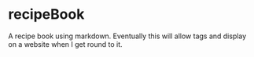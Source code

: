 # recipeBook
A recipe book using markdown. Eventually this will allow tags and display on a website when I get round to it.
